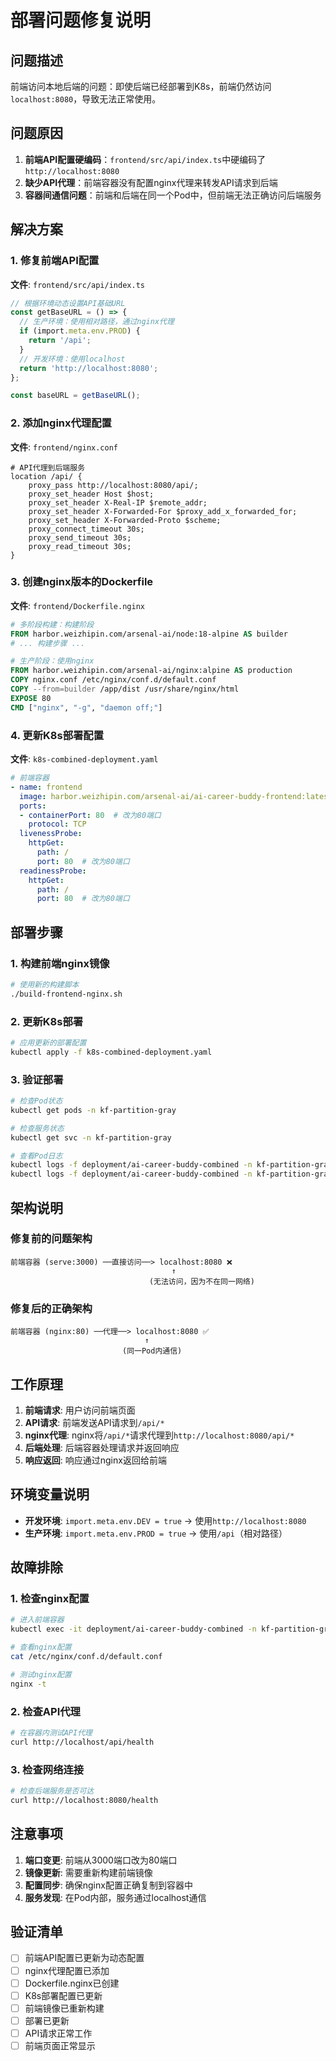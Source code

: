 # 部署问题修复说明

## 问题描述

前端访问本地后端的问题：即使后端已经部署到K8s，前端仍然访问`localhost:8080`，导致无法正常使用。

## 问题原因

1. **前端API配置硬编码**：`frontend/src/api/index.ts`中硬编码了`http://localhost:8080`
2. **缺少API代理**：前端容器没有配置nginx代理来转发API请求到后端
3. **容器间通信问题**：前端和后端在同一个Pod中，但前端无法正确访问后端服务

## 解决方案

### 1. 修复前端API配置

**文件**: `frontend/src/api/index.ts`

```typescript
// 根据环境动态设置API基础URL
const getBaseURL = () => {
  // 生产环境：使用相对路径，通过nginx代理
  if (import.meta.env.PROD) {
    return '/api';
  }
  // 开发环境：使用localhost
  return 'http://localhost:8080';
};

const baseURL = getBaseURL();
```

### 2. 添加nginx代理配置

**文件**: `frontend/nginx.conf`

```nginx
# API代理到后端服务
location /api/ {
    proxy_pass http://localhost:8080/api/;
    proxy_set_header Host $host;
    proxy_set_header X-Real-IP $remote_addr;
    proxy_set_header X-Forwarded-For $proxy_add_x_forwarded_for;
    proxy_set_header X-Forwarded-Proto $scheme;
    proxy_connect_timeout 30s;
    proxy_send_timeout 30s;
    proxy_read_timeout 30s;
}
```

### 3. 创建nginx版本的Dockerfile

**文件**: `frontend/Dockerfile.nginx`

```dockerfile
# 多阶段构建：构建阶段
FROM harbor.weizhipin.com/arsenal-ai/node:18-alpine AS builder
# ... 构建步骤 ...

# 生产阶段：使用nginx
FROM harbor.weizhipin.com/arsenal-ai/nginx:alpine AS production
COPY nginx.conf /etc/nginx/conf.d/default.conf
COPY --from=builder /app/dist /usr/share/nginx/html
EXPOSE 80
CMD ["nginx", "-g", "daemon off;"]
```

### 4. 更新K8s部署配置

**文件**: `k8s-combined-deployment.yaml`

```yaml
# 前端容器
- name: frontend
  image: harbor.weizhipin.com/arsenal-ai/ai-career-buddy-frontend:latest
  ports:
  - containerPort: 80  # 改为80端口
    protocol: TCP
  livenessProbe:
    httpGet:
      path: /
      port: 80  # 改为80端口
  readinessProbe:
    httpGet:
      path: /
      port: 80  # 改为80端口
```

## 部署步骤

### 1. 构建前端nginx镜像

```bash
# 使用新的构建脚本
./build-frontend-nginx.sh
```

### 2. 更新K8s部署

```bash
# 应用更新的部署配置
kubectl apply -f k8s-combined-deployment.yaml
```

### 3. 验证部署

```bash
# 检查Pod状态
kubectl get pods -n kf-partition-gray

# 检查服务状态
kubectl get svc -n kf-partition-gray

# 查看Pod日志
kubectl logs -f deployment/ai-career-buddy-combined -n kf-partition-gray -c frontend
kubectl logs -f deployment/ai-career-buddy-combined -n kf-partition-gray -c backend
```

## 架构说明

### 修复前的问题架构
```
前端容器 (serve:3000) ──直接访问──> localhost:8080 ❌
                                    ↑
                               (无法访问，因为不在同一网络)
```

### 修复后的正确架构
```
前端容器 (nginx:80) ──代理──> localhost:8080 ✅
                              ↑
                         (同一Pod内通信)
```

## 工作原理

1. **前端请求**: 用户访问前端页面
2. **API请求**: 前端发送API请求到`/api/*`
3. **nginx代理**: nginx将`/api/*`请求代理到`http://localhost:8080/api/*`
4. **后端处理**: 后端容器处理请求并返回响应
5. **响应返回**: 响应通过nginx返回给前端

## 环境变量说明

- **开发环境**: `import.meta.env.DEV = true` → 使用`http://localhost:8080`
- **生产环境**: `import.meta.env.PROD = true` → 使用`/api`（相对路径）

## 故障排除

### 1. 检查nginx配置
```bash
# 进入前端容器
kubectl exec -it deployment/ai-career-buddy-combined -n kf-partition-gray -c frontend -- sh

# 查看nginx配置
cat /etc/nginx/conf.d/default.conf

# 测试nginx配置
nginx -t
```

### 2. 检查API代理
```bash
# 在容器内测试API代理
curl http://localhost/api/health
```

### 3. 检查网络连接
```bash
# 检查后端服务是否可达
curl http://localhost:8080/health
```

## 注意事项

1. **端口变更**: 前端从3000端口改为80端口
2. **镜像更新**: 需要重新构建前端镜像
3. **配置同步**: 确保nginx配置正确复制到容器中
4. **服务发现**: 在Pod内部，服务通过localhost通信

## 验证清单

- [ ] 前端API配置已更新为动态配置
- [ ] nginx代理配置已添加
- [ ] Dockerfile.nginx已创建
- [ ] K8s部署配置已更新
- [ ] 前端镜像已重新构建
- [ ] 部署已更新
- [ ] API请求正常工作
- [ ] 前端页面正常显示
